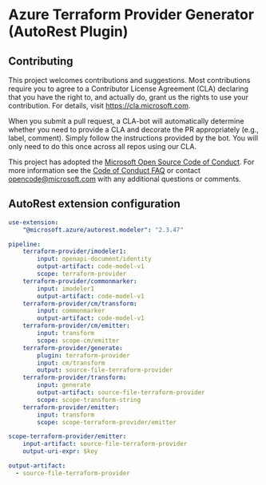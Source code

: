 # Azure Terraform Provider Generator (AutoRest Plugin)

## Contributing

This project welcomes contributions and suggestions.  Most contributions require you to agree to a
Contributor License Agreement (CLA) declaring that you have the right to, and actually do, grant us
the rights to use your contribution. For details, visit https://cla.microsoft.com.

When you submit a pull request, a CLA-bot will automatically determine whether you need to provide
a CLA and decorate the PR appropriately (e.g., label, comment). Simply follow the instructions
provided by the bot. You will only need to do this once across all repos using our CLA.

This project has adopted the [Microsoft Open Source Code of Conduct](https://opensource.microsoft.com/codeofconduct/).
For more information see the [Code of Conduct FAQ](https://opensource.microsoft.com/codeofconduct/faq/) or
contact [opencode@microsoft.com](mailto:opencode@microsoft.com) with any additional questions or comments.

## AutoRest extension configuration

```yaml
use-extension:
    "@microsoft.azure/autorest.modeler": "2.3.47"

pipeline:
    terraform-provider/imodeler1:
        input: openapi-document/identity
        output-artifact: code-model-v1
        scope: terraform-provider
    terraform-provider/commonmarker:
        input: imodeler1
        output-artifact: code-model-v1
    terraform-provider/cm/transform:
        input: commonmarker
        output-artifact: code-model-v1
    terraform-provider/cm/emitter:
        input: transform
        scope: scope-cm/emitter
    terraform-provider/generate:
        plugin: terraform-provider
        input: cm/transform
        output: source-file-terraform-provider
    terraform-provider/transform:
        input: generate
        output-artifact: source-file-terraform-provider
        scope: scope-transform-string
    terraform-provider/emitter:
        input: transform
        scope: scope-terraform-provider/emitter

scope-terraform-provider/emitter:
    input-artifact: source-file-terraform-provider
    output-uri-expr: $key

output-artifact:
  - source-file-terraform-provider
```

